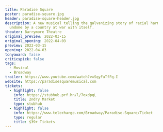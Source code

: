 ```yaml
---
title: Paradise Square
poster: paradise-square.jpg
header: paradise-square-header.jpg
description: A new musical telling the galvanizing story of racial harmony
  undone by a country at war with itself.
theater: Barrymore Theatre
original_preview: 2022-03-15
original_opening: 2022-04-03
preview: 2022-03-15
opening: 2022-04-03
tonyaward: false
criticspick: false
tags: 
  - Musical
  - Broadway
trailer: https://www.youtube.com/watch?v=SqyFuTfFq-I
website: https://paradisesquaremusical.com
tickets:
  - highlight: false
    info: https://stubhub.prf.hn/l/7oxdpqL
    title: 2ndry Market
    type: stubhub
  - highlight: false
    info: https://www.telecharge.com/Broadway/Paradise-Square/Ticket
    type: regular
    title: $39+ Tickets
---
```

